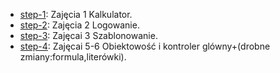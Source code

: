 - [step-1](https://github.com/Yareme/PAW_LAB/tree/Zajęcia-1---kalkulator): Zajęcia 1 Kalkulator.
- [step-2](https://github.com/Yareme/PAW_LAB/tree/Zajęcia-2.-Logowanie): Zajęcia 2 Logowanie.
- [step-3](https://github.com/Yareme/PAW_LAB/tree/Zajęcia-3---Szablonowanie): Zajęcai 3 Szablonowanie.
- [step-4](https://github.com/Yareme/PAW_LAB/tree/Zajęcia-5%2C6---Obiektowość-i-kontroler-glówny): Zajęcai 5-6 Obiektowość i kontroler glówny+(drobne zmiany:formula,literówki).
